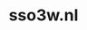 ---
layout: post
title:  "sso3w.nl"
internal_url:  "/dutchgov/sso3w.nl.html"
subdomains_count: 17
all_subdomains_count: 24
urls_count: 17
ssl_rank: 0
http_rank: 61.647058823529
url_link: /data/sso3w.nl/urls.txt
all_subdomains_link: /data/sso3w.nl/all_subdomains.txt
subdomains_link: /data/sso3w.nl/subdomains.txt
categories: dutchgov
---